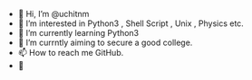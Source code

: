 - 👋 Hi, I’m @uchitnm
- 👀 I’m interested in Python3 , Shell Script , Unix , Physics etc.
- 🌱 I’m currently learning Python3 
- 🤔 I’m currntly aiming to secure a good college.
- 📫 How to reach me GitHub.
- 
<!---
uchitnm/uchitnm is a ✨ special ✨ repository because its `README.md` (this file) appears on your GitHub profile.
You can click the Preview link to take a look at your changes.
--->
